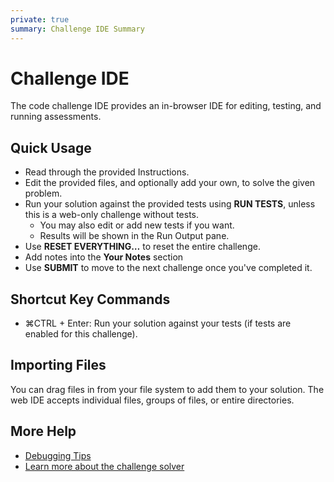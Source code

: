 ```yaml
---
private: true
summary: Challenge IDE Summary
---
```


# Challenge IDE

The code challenge IDE provides an in-browser IDE for editing, testing, and running assessments.

## Quick Usage

- Read through the provided Instructions.
- Edit the provided files, and optionally add your own, to solve the given problem.
- Run your solution against the provided tests using **RUN TESTS**, unless this is a web-only challenge without tests.
    - You may also edit or add new tests if you want.
    - Results will be shown in the Run Output pane.
- Use **RESET EVERYTHING…** to reset the entire challenge.
- Add notes into the **Your Notes** section
- Use **SUBMIT** to move to the next challenge once you've completed it.


## Shortcut Key Commands

- <span class="shortcut-hint"><span class="mac-os-only" title="Command">&#8984;</span><span class="not-mac-os-only">CTRL</span> + Enter</span>: Run your solution against your tests (if tests are enabled for this challenge).

## Importing Files

You can drag files in from your file system to add them to your solution. The web IDE accepts individual files, groups of files, or entire directories.

## More Help

- [Debugging Tips](/for-candidates/advanced-challenge-ide/debugging-tips)
- [Learn more about the challenge solver](/for-candidates/advanced-challenge-ide/challenge-ide)
